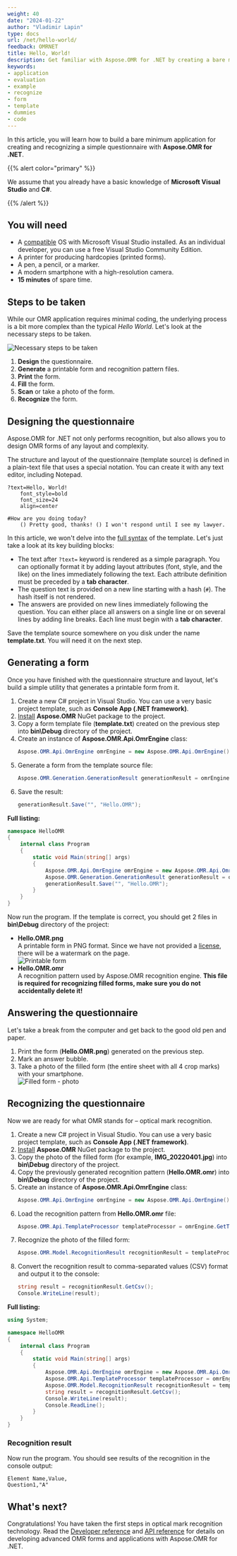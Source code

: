 ```yaml
---
weight: 40
date: "2024-01-22"
author: "Vladimir Lapin"
type: docs
url: /net/hello-world/
feedback: OMRNET
title: Hello, World!
description: Get familiar with Aspose.OMR for .NET by creating a bare minimum application for rendering and recognizing OMR forms.
keywords:
- application
- evaluation
- example
- recognize
- form
- template
- dummies
- code
---
```


In this article, you will learn how to build a bare minimum application for creating and recognizing a simple questionnaire with **Aspose.OMR for .NET**.

{{% alert color="primary" %}} 

We assume that you already have a basic knowledge of **Microsoft Visual Studio** and **C#**.

{{% /alert %}} 


## You will need

- A [compatible](/omr/net/system-requirements/) OS with Microsoft Visual Studio installed. As an individual developer, you can use a free Visual Studio Community Edition.
- A printer for producing hardcopies (printed forms).
- A pen, a pencil, or a marker.
- A modern smartphone with a high-resolution camera.
- **15 minutes** of spare time.

## Steps to be taken

While our OMR application requires minimal coding, the underlying process is a bit more complex than the typical _Hello World_. Let's look at the necessary steps to be taken.

![Necessary steps to be taken](steps.png)

1. **Design** the questionnaire.
2. **Generate** a printable form and recognition pattern files.
3. **Print** the form.
4. **Fill** the form.
5. **Scan** or take a photo of the form.
6. **Recognize** the form.

## Designing the questionnaire

Aspose.OMR for .NET not only performs recognition, but also allows you to design OMR forms of any layout and complexity.

The structure and layout of the questionnaire (template source) is defined in a plain-text file that uses a special notation. You can create it with any text editor, including Notepad.

```
?text=Hello, World!
	font_style=bold
	font_size=24
	align=center

#How are you doing today?
	() Pretty good, thanks! () I won't respond until I see my lawyer.
```

In this article, we won't delve into the [full syntax](/omr/txt-markup/) of the template. Let's just take a look at its key building blocks:

- The text after `?text=` keyword is rendered as a simple paragraph. You can optionally format it by adding layout attributes (font, style, and the like) on the lines immediately following the text. Each attribute definition must be preceded by a **tab character**.
- The question text is provided on a new line starting with a hash (`#`). The hash itself is not rendered.
- The answers are provided on new lines immediately following the question. You can either place all answers on a single line or on several lines by adding line breaks. Each line must begin with a **tab character**.

Save the template source somewhere on you disk under the name **template.txt**. You will need it on the next step.

## Generating a form

Once you have finished with the questionnaire structure and layout, let's build a simple utility that generates a printable form from it.

1. Create a new C# project in Visual Studio. You can use a very basic project template, such as **Console App (.NET framework)**.
2. [Install](/omr/net/installation/) **Aspose.OMR** NuGet package to the project.
3. Copy a form template file (**template.txt**) created on the previous step into **bin\Debug** directory of the project.
4. Create an instance of **Aspose.OMR.Api.OmrEngine** class:  
   ```c#
   Aspose.OMR.Api.OmrEngine omrEngine = new Aspose.OMR.Api.OmrEngine();
   ```
5. Generate a form from the template source file:  
   ```c#
   Aspose.OMR.Generation.GenerationResult generationResult = omrEngine.GenerateTemplate("template.txt");
   ```
6. Save the result:  
   ```c#
   generationResult.Save("", "Hello.OMR");
   ```

**Full listing:**

```c#
namespace HelloOMR
{
	internal class Program
	{
		static void Main(string[] args)
		{
			Aspose.OMR.Api.OmrEngine omrEngine = new Aspose.OMR.Api.OmrEngine();
			Aspose.OMR.Generation.GenerationResult generationResult = omrEngine.GenerateTemplate("template.txt");
			generationResult.Save("", "Hello.OMR");
		}
	}
}
```

Now run the program. If the template is correct, you should get 2 files in **bin\Debug** directory of the project:

- **Hello.OMR.png**  
  A printable form in PNG format. Since we have not provided a [license](/omr/net/licensing/), there will be a watermark on the page.  
  ![Printable form](print-form.png)
- **Hello.OMR.omr**  
  A recognition pattern used by Aspose.OMR recognition engine. **This file is required for recognizing filled forms, make sure you do not accidentally delete it!**

## Answering the questionnaire

Let's take a break from the computer and get back to the good old pen and paper.

1. Print the form (**Hello.OMR.png**) generated on the previous step.
2. Mark an answer bubble.
3. Take a photo of the filled form (the entire sheet with all 4 crop marks) with your smartphone.  
   ![Filled form - photo](filled-form.png)

## Recognizing the questionnaire

Now we are ready for what OMR stands for – optical mark recognition.

1. Create a new C# project in Visual Studio. You can use a very basic project template, such as **Console App (.NET framework)**.
2. [Install](/omr/net/installation/) **Aspose.OMR** NuGet package to the project.
3. Copy the photo of the filled form (for example, **IMG_20220401.jpg**) into **bin\Debug** directory of the project.
4. Copy the previously generated recognition pattern (**Hello.OMR.omr**) into **bin\Debug** directory of the project.
5. Create an instance of **Aspose.OMR.Api.OmrEngine** class:  
   ```c#
   Aspose.OMR.Api.OmrEngine omrEngine = new Aspose.OMR.Api.OmrEngine();
   ```
6. Load the recognition pattern from **Hello.OMR.omr** file:  
   ```c#
   Aspose.OMR.Api.TemplateProcessor templateProcessor = omrEngine.GetTemplateProcessor("Hello.OMR.omr");
   ```
7. Recognize the photo of the filled form:  
   ```c#
   Aspose.OMR.Model.RecognitionResult recognitionResult = templateProcessor.Recognize("IMG_20220401.jpg");
   ```
8. Convert the recognition result to comma-separated values (CSV) format and output it to the console:  
   ```c#
   string result = recognitionResult.GetCsv();
   Console.WriteLine(result);
   ```

**Full listing:**

```c#
using System;

namespace HelloOMR
{
	internal class Program
	{
		static void Main(string[] args)
		{
			Aspose.OMR.Api.OmrEngine omrEngine = new Aspose.OMR.Api.OmrEngine();
			Aspose.OMR.Api.TemplateProcessor templateProcessor = omrEngine.GetTemplateProcessor("Hello.OMR.omr");
			Aspose.OMR.Model.RecognitionResult recognitionResult = templateProcessor.Recognize("IMG_20220401.jpg");
			string result = recognitionResult.GetCsv();
			Console.WriteLine(result);
			Console.ReadLine();
		}
	}
}
```

### Recognition result

Now run the program. You should see results of the recognition in the console output:

```
Element Name,Value,
Question1,"A"
```

## What's next?

Congratulations! You have taken the first steps in optical mark recognition technology. Read the [Developer reference](/omr/net/developer-reference/) and [API reference](https://reference.aspose.com/omr/net) for details on developing advanced OMR forms and applications with Aspose.OMR for .NET.
